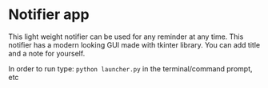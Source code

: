 # Notifier app

This light weight notifier can be used for any reminder at any time. This notifier has a modern looking GUI made with tkinter library. You can add title and a note for yourself.

In order to run type:
```python launcher.py```
in the terminal/command prompt, etc
